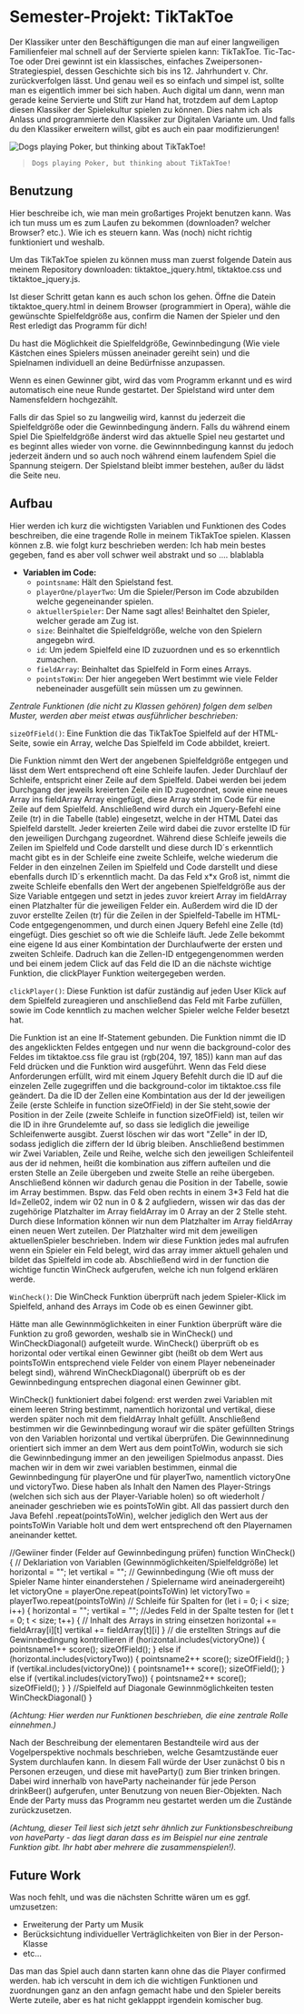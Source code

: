 # Semester-Projekt: TikTakToe

Der Klassiker unter den Beschäftigungen die man auf einer langweiligen Familienfeier mal schnell auf der Servierte spielen kann: TikTakToe. Tic-Tac-Toe oder Drei gewinnt ist ein klassisches, einfaches Zweipersonen-Strategiespiel, dessen Geschichte sich bis ins 12. Jahrhundert v. Chr. zurückverfolgen lässt. Und genau weil es so einfach und simpel ist, sollte man es eigentlich immer bei sich haben. Auch digital um dann, wenn man gerade keine Servierte und Stift zur Hand hat, trotzdem auf dem Laptop diesen Klassiker der Spielekultur spielen zu können. Dies nahm ich als Anlass und programmierte den Klassiker zur Digitalen Variante um. Und falls du den Klassiker erweitern willst, gibt es auch ein paar modifizierungen! 

![Dogs playing Poker, but thinking about TikTakToe!](https://pnimg.net/w/articles/4/564/fa0ba0726d.png)

> ```Dogs playing Poker, but thinking about TikTakToe!```

## Benutzung

Hier beschreibe ich, wie man mein großartiges Projekt benutzen kann. Was ich tun muss um es zum Laufen zu bekommen (downloaden? welcher Browser? etc.). Wie ich es steuern kann. Was (noch) nicht richtig funktioniert und weshalb.

Um das TikTakToe spielen zu können muss man zuerst folgende Datein aus meinem Repository downloaden: tiktaktoe_jquery.html, tiktaktoe.css und tiktaktoe_jquery.js.

Ist dieser Schritt getan kann es auch schon los gehen. Öffne die Datein tiktaktoe_query.html in deinem Browser (programmiert in Opera), wähle die gewünschte Spielfeldgröße aus, confirm die Namen der Spieler und den Rest erledigt das Programm für dich! 

Du hast die Möglichkeit die Spielfeldgröße, Gewinnbedingung (Wie viele Kästchen eines Spielers müssen aneinader gereiht sein) und die Spielnamen individuell an deine Bedürfnisse anzupassen.

Wenn es einen Gewinner gibt, wird das vom Programm erkannt und es wird automatisch eine neue Runde gestartet. Der Spielstand wird unter dem Namensfeldern hochgezählt.

Falls dir das Spiel so zu langweilig wird, kannst du jederzeit die Spielfeldgröße oder die Gewinnbedingung ändern. Falls du während einem Spiel Die Spielfeldgröße änderst wird das aktuelle Spiel neu gestartet und es beginnt alles wieder von vorne. die Gewinnnbedingung kannst du jedoch jederzeit ändern und so auch noch während einem laufendem Spiel die Spannung steigern. Der Spielstand bleibt immer bestehen, außer du lädst die Seite neu. 

## Aufbau

Hier werden ich kurz die wichtigsten Variablen und Funktionen des Codes beschreiben, die eine tragende Rolle in meinem TikTakToe spielen. 
Klassen können z.B. wie folgt kurz beschrieben werden: Ich hab mein bestes gegeben, fand es aber voll schwer weil abstrakt und so .... blablabla 

* **Variablen im Code:** 
  * `pointsname`: Hält den Spielstand fest.
  * `playerOne/playerTwo`: Um die Spieler/Person im Code abzubilden welche gegeneinander spielen.
  * `aktuellerSpieler`: Der Name sagt alles! Beinhaltet den Spieler, welcher gerade am Zug ist.
  * `size`: Beinhaltet die Spielfeldgröße, welche von den Spielern angegebn wird.
  * `id`: Um jedem Spielfeld eine ID zuzuordnen und es so erkenntlich zumachen.
  * `fieldArray`: Beinhaltet das Spielfeld in Form eines Arrays.
  * `pointsToWin`: Der hier angegeben Wert bestimmt wie viele Felder nebeneinader ausgefüllt sein müssen um zu gewinnen.

_Zentrale Funktionen (die nicht zu Klassen gehören) folgen dem selben Muster, werden aber meist etwas ausführlicher beschrieben:_

`sizeOfField()`: Eine Funktion die das TikTakToe Spielfeld auf der HTML-Seite, sowie ein Array, welche Das Spielfeld im Code abbildet, kreiert. 

Die Funktion nimmt den Wert der angebenen Spielfeldgröße entgegen und lässt dem Wert entsprechend oft eine Schleife laufen. Jeder Durchlauf der Schleife, entspricht einer Zeile auf dem Spielfeld. Dabei werden bei jedem Durchgang der jeweils kreierten Zeile ein ID zugeordnet, sowie eine neues Array ins fieldArray Array eingefügt, diese Array steht im Code für eine Zeile auf dem Spielfeld. Anschließend wird durch ein Jquery-Befehl eine Zeile (tr) in die Tabelle (table) eingesetzt, welche in der HTML Datei das Spielfeld darstellt. Jeder kreierten Zeile wird dabei die zuvor erstellte ID für den jeweiligen Durchgang zugeordnet. Während diese Schleife jeweils die Zeilen im Spielfeld und Code darstellt und diese durch ID´s erkenntlich macht gibt es in der Schleife eine zweite Schleife, welche wiederum die Felder in den einzelnen Zeilen im Spielfeld und Code darstellt und diese ebenfalls durch ID´s erkenntlich macht. Da das Feld x*x Groß ist, nimmt die zweite Schleife ebenfalls den Wert der angebenen Spielfeldgröße aus der Size Variable entgegen und setzt in jedes zuvor kreiert Array im fieldArray einen Platzhalter für die jeweiligen Felder ein. Außerdem wird die ID der zuvor erstellte Zeilen (tr) für die Zeilen in der Spielfeld-Tabelle im HTML-Code entgegengenommen, und durch einen Jquery Befehl eine Zelle (td) eingefügt. Dies geschiet so oft wie die Schleife läuft. Jede Zelle bekommt eine eigene Id aus einer Kombintation der Durchlaufwerte der ersten und zweiten Schleife. Dadruch kan die Zellen-ID entgegengenommen werden und bei einem jedem Click auf das Feld die ID an die nächste wichtige Funktion, die clickPlayer Funktion weitergegeben werden.


`clickPlayer()`: Diese Funktion ist dafür zuständig auf jeden User Klick auf dem Spielfeld zureagieren und anschließend das Feld mit Farbe zufüllen, sowie im Code kenntlich zu machen welcher Spieler welche Felder besetzt hat. 

Die Funktion ist an eine If-Statement gebunden. Die Funktion nimmt die ID des angeklickten Feldes entgegen und nur wenn die background-color des Feldes im tiktaktoe.css file grau ist (rgb(204, 197, 185)) kann man auf das Feld drücken und die Funktion wird ausgeführt. Wenn das Feld diese Anforderungen erfüllt, wird mit einem Jquery Befehlt durch die ID auf die einzelen Zelle zugegriffen und die background-color im tiktaktoe.css file geändert. Da die ID der Zellen eine Kombintation aus der Id der jeweiligen Zeile (erste Schleife in function sizeOfField) in der Sie steht,sowie der Position in der Zeile (zweite Schleife in function sizeOfField) ist, teilen wir die ID in ihre Grundelemte auf,  so dass sie lediglich die jeweilige Schleifenwerte ausgibt. Zuerst löschen wir das wort "Zelle" in der ID, sodass jediglich die ziffern der Id übrig bleiben. Anschließend bestimmen wir Zwei Variablen, Zeile und Reihe, welche sich den jeweiligen Schleifenteil aus der id nehmen, heißt die kombination aus ziffern aufteilen und die ersten Stelle an Zeile übergeben und zweite Stelle an reihe übergeben. Anschließend können wir dadurch genau die Position in der Tabelle, sowie im Array bestimmen. Bspw. das Feld oben rechts in einem 3*3 Feld hat die Id=Zelle02, indem wir 02 nun in 0 & 2 aufgliedern, wissen wir das das der zugehörige Platzhalter im Array fieldArray im 0 Array an der 2 Stelle steht. Durch diese Information können wir nun dem Platzhalter im Array fieldArray einen neuen Wert zuteilen. Der Platzhalter wird mit dem jeweiligen aktuellenSpieler beschrieben. Indem wir diese Funktion jedes mal aufrufen wenn ein Spieler ein Feld belegt, wird das array immer aktuell gehalen und bildet das Spielfeld im code ab. Abschließend wird in der function die wichtige functin WinCheck aufgerufen, welche ich nun folgend erklären werde.

`WinCheck()`: Die WinCheck Funktion überprüft nach jedem Spieler-Klick im Spielfeld, anhand des Arrays im Code ob es einen Gewinner gibt.

Hätte man alle Gewinnmöglichkeiten in einer Funktion überprüft wäre die Funktion zu groß geworden, weshalb sie in WinCheck() und WinCheckDiagonal() aufgeteilt wurde. WinCheck() überprüft ob es horizontal oder vertikal einen Gewinner gibt (heißt ob dem Wert aus pointsToWin entsprechend viele Felder von einem Player nebeneinader belegt sind), während WinCheckDiagonal() überprüft ob es der Gewinnbedingung entsprechen diagonal einen Gewinner gibt. 

WinCheck() funktioniert dabei folgend: erst werden zwei Variablen mit einem leeren String bestimmt, namentlich horizontal und vertikal, diese werden später noch mit dem fieldArray Inhalt gefüllt. Anschließend  bestimmen wir die Gewinnbedingung worauf wir die später gefüllten Strings von den Variablen horizontal und vertikal überprüfen. Die Gewinnnedinung orientiert sich immer an  dem Wert aus dem pointToWin, wodurch sie sich die Gewinnbedingung immer an den jeweiligen Spielmodus anpasst. Dies machen wir in dem wir zwei variablen bestimmen, einmal die Gewinnbedingung für playerOne und für playerTwo, namentlich victoryOne und victoryTwo. Diese haben als Inhalt den Namen des Player-Strings (welchen sich sich aus der Player-Variable holen) so oft wiederholt / aneinader geschrieben wie es pointsToWin gibt. All das passiert durch den Java Befehl .repeat(pointsToWin), welcher jediglich den Wert aus der pointsToWin Variable holt und dem wert entsprechend oft den Playernamen aneinander kettet.

//Gewiiner finder (Felder auf Gewinnbedingung prüfen)
function WinCheck() {
    // Deklariation von Variablen (Gewinnmöglichkeiten/Spielfeldgröße)
    let horizontal = "";
    let vertikal = "";
    // Gewinnbedingung (Wie oft muss der Spieler Name hinter einanderstehen / Spielername wird aneinadergereiht)
    let victoryOne = playerOne.repeat(pointsToWin)
    let victoryTwo = playerTwo.repeat(pointsToWin)
    //  Schleife für Spalten 
    for (let i = 0; i < size; i++) {
        horizontal = "";
        vertikal = "";
        //Jedes Feld in der Spalte testen
        for (let t = 0; t < size; t++) {
            // Inhalt des Arrays in string einsetzen
            horizontal += fieldArray[i][t]
            vertikal += fieldArray[t][i]
        }
        // die erstellten Strings auf die Gewinnbedingung kontrollieren
        if (horizontal.includes(victoryOne)) {
            pointsname1++
            score();
            sizeOfField();
        }
        else if (horizontal.includes(victoryTwo)) {
            pointsname2++
            score();
            sizeOfField();
        }
        if (vertikal.includes(victoryOne)) {
            pointsname1++
            score();
            sizeOfField();
        }
        else if (vertikal.includes(victoryTwo)) {
            pointsname2++
            score();
            sizeOfField();
        }
    }
    //Spielfeld auf Diagonale Gewinnmöglichkeiten testen
    WinCheckDiagonal()
}

_(Achtung: Hier werden nur Funktionen beschrieben, die eine zentrale Rolle einnehmen.)_

Nach der Beschreibung der elementaren Bestandteile wird aus der Vogelperspektive nochmals beschrieben, welche Gesamtzustände euer System durchlaufen kann. In diesem Fall würde der User zunächst 0 bis n Personen erzeugen, und diese mit haveParty() zum Bier trinken bringen.  Dabei wird innerhalb von haveParty nacheinander für jede Person drinkBeer() aufgerufen, unter Benutzung von neuen Bier-Objekten. Nach Ende der Party muss das Programm neu gestartet werden um die Zustände zurückzusetzen.

_(Achtung, dieser Teil liest sich jetzt sehr ähnlich zur Funktionsbeschreibung von haveParty - das liegt daran dass es im Beispiel nur eine zentrale Funktion gibt. Ihr habt aber mehrere die zusammenspielen!)._

## Future Work

Was noch fehlt, und was die nächsten Schritte wären um es ggf. umzusetzen:
* Erweiterung der Party um Musik
* Berücksichtung individueller Verträglichkeiten von Bier in der Person-Klasse
* etc...

Das man das Spiel auch dann starten kann ohne das die Player confirmed werden. hab ich verscuht in dem ich die wichtigen Funktionen und zuordnungen ganz an den anfagn gemacht habe und den Spieler bereits Werte zuteile, aber es hat nicht geklapppt irgendein komischer bug. 
